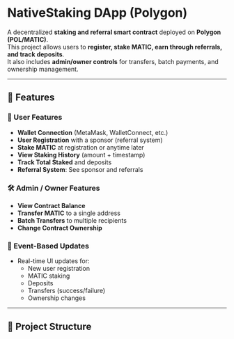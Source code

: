 # NativeStaking DApp (Polygon)

A decentralized **staking and referral smart contract** deployed on **Polygon (POL/MATIC)**.  
This project allows users to **register, stake MATIC, earn through referrals, and track deposits**.  
It also includes **admin/owner controls** for transfers, batch payments, and ownership management.  

---

## 🚀 Features

### 👤 User Features
- **Wallet Connection** (MetaMask, WalletConnect, etc.)
- **User Registration** with a sponsor (referral system)
- **Stake MATIC** at registration or anytime later
- **View Staking History** (amount + timestamp)
- **Track Total Staked** and deposits
- **Referral System**: See sponsor and referrals

### 🛠 Admin / Owner Features
- **View Contract Balance**
- **Transfer MATIC** to a single address
- **Batch Transfers** to multiple recipients
- **Change Contract Ownership**

### 📡 Event-Based Updates
- Real-time UI updates for:
  - New user registration
  - MATIC staking
  - Deposits
  - Transfers (success/failure)
  - Ownership changes

---

## 📂 Project Structure

